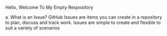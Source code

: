 Hello, Welcome To My Empty Respository

a. What is an Issue?
GitHub Issues are items you can create in a repository to plan, discuss and track work. Issues are simple to create and flexible to suit a variety of scenarios